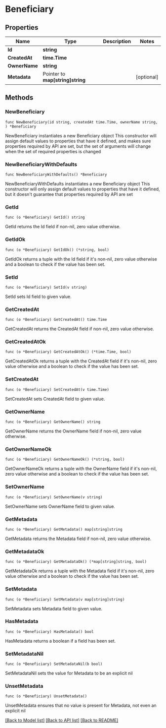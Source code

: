 # Beneficiary

## Properties

Name | Type | Description | Notes
------------ | ------------- | ------------- | -------------
**Id** | **string** |  | 
**CreatedAt** | **time.Time** |  | 
**OwnerName** | **string** |  | 
**Metadata** | Pointer to **map[string]string** |  | [optional] 

## Methods

### NewBeneficiary

`func NewBeneficiary(id string, createdAt time.Time, ownerName string, ) *Beneficiary`

NewBeneficiary instantiates a new Beneficiary object
This constructor will assign default values to properties that have it defined,
and makes sure properties required by API are set, but the set of arguments
will change when the set of required properties is changed

### NewBeneficiaryWithDefaults

`func NewBeneficiaryWithDefaults() *Beneficiary`

NewBeneficiaryWithDefaults instantiates a new Beneficiary object
This constructor will only assign default values to properties that have it defined,
but it doesn't guarantee that properties required by API are set

### GetId

`func (o *Beneficiary) GetId() string`

GetId returns the Id field if non-nil, zero value otherwise.

### GetIdOk

`func (o *Beneficiary) GetIdOk() (*string, bool)`

GetIdOk returns a tuple with the Id field if it's non-nil, zero value otherwise
and a boolean to check if the value has been set.

### SetId

`func (o *Beneficiary) SetId(v string)`

SetId sets Id field to given value.


### GetCreatedAt

`func (o *Beneficiary) GetCreatedAt() time.Time`

GetCreatedAt returns the CreatedAt field if non-nil, zero value otherwise.

### GetCreatedAtOk

`func (o *Beneficiary) GetCreatedAtOk() (*time.Time, bool)`

GetCreatedAtOk returns a tuple with the CreatedAt field if it's non-nil, zero value otherwise
and a boolean to check if the value has been set.

### SetCreatedAt

`func (o *Beneficiary) SetCreatedAt(v time.Time)`

SetCreatedAt sets CreatedAt field to given value.


### GetOwnerName

`func (o *Beneficiary) GetOwnerName() string`

GetOwnerName returns the OwnerName field if non-nil, zero value otherwise.

### GetOwnerNameOk

`func (o *Beneficiary) GetOwnerNameOk() (*string, bool)`

GetOwnerNameOk returns a tuple with the OwnerName field if it's non-nil, zero value otherwise
and a boolean to check if the value has been set.

### SetOwnerName

`func (o *Beneficiary) SetOwnerName(v string)`

SetOwnerName sets OwnerName field to given value.


### GetMetadata

`func (o *Beneficiary) GetMetadata() map[string]string`

GetMetadata returns the Metadata field if non-nil, zero value otherwise.

### GetMetadataOk

`func (o *Beneficiary) GetMetadataOk() (*map[string]string, bool)`

GetMetadataOk returns a tuple with the Metadata field if it's non-nil, zero value otherwise
and a boolean to check if the value has been set.

### SetMetadata

`func (o *Beneficiary) SetMetadata(v map[string]string)`

SetMetadata sets Metadata field to given value.

### HasMetadata

`func (o *Beneficiary) HasMetadata() bool`

HasMetadata returns a boolean if a field has been set.

### SetMetadataNil

`func (o *Beneficiary) SetMetadataNil(b bool)`

 SetMetadataNil sets the value for Metadata to be an explicit nil

### UnsetMetadata
`func (o *Beneficiary) UnsetMetadata()`

UnsetMetadata ensures that no value is present for Metadata, not even an explicit nil

[[Back to Model list]](../README.md#documentation-for-models) [[Back to API list]](../README.md#documentation-for-api-endpoints) [[Back to README]](../README.md)


